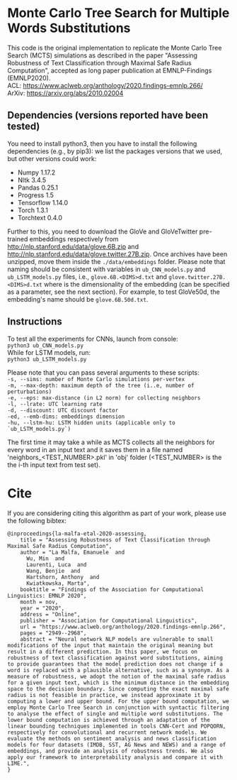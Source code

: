 # Monte Carlo Tree Search for Multiple Words Substitutions
This code is the original implementation to replicate the Monte Carlo Tree Search (MCTS) simulations as described in the paper "Assessing Robustness of Text Classification through Maximal Safe Radius Computation", accepted as long paper publication at EMNLP-Findings (EMNLP2020).
<br/>
ACL: https://www.aclweb.org/anthology/2020.findings-emnlp.266/
<br/>
ArXiv: https://arxiv.org/abs/2010.02004

## Dependencies (versions reported have been tested)
You need to install python3, then you have to install the following dependencies (e.g., by pip3): we list the packages versions that we used, but other versions could work:
- Numpy 1.17.2
- Nltk 3.4.5
- Pandas 0.25.1
- Progress 1.5
- Tensorflow 1.14.0
- Torch 1.3.1
- Torchtext 0.4.0

Further to this, you need to download the GloVe and GloVeTwitter pre-trained embeddings respectively from http://nlp.stanford.edu/data/glove.6B.zip and http://nlp.stanford.edu/data/glove.twitter.27B.zip. Once archives have been unzipped, move them inside the ```./data/embeddings``` folder. Please note that naming should be consistent with variables in `ub_CNN_models.py` and `ub_LSTM_models.py` files, i.e., `glove.6B.<DIMS>d.txt` and `glove.twitter.27B.<DIMS>d.txt` where <DIMS> is the dimensionality of the embedding (can be specified as a parameter, see the next section). For example, to test GloVe50d, the embedding's name should be `glove.6B.50d.txt`.

## Instructions
To test all the experiments for CNNs, launch from console:
<br/>
```python3 ub_CNN_models.py```
<br/>
While for LSTM models, run:
<br/>
```python3 ub_LSTM_models.py```
<br/>

Please note that you can pass several arguments to these scripts:
<br/>
```-s, --sims: number of Monte Carlo simulations per-vertex```
<br/>
```-m, --max-depth: maximum depth of the tree (i..e, number of perturbations)```
<br/>
```-e, --eps: max-distance (in L2 norm) for collecting neighbors```
<br/>
```-l, --lrate: UTC learning rate```
<br/>
```-d, --discount: UTC discount factor```
<br/>
```-ed, --emb-dims: embeddings dimension```
<br/>
```-hu, --lstm-hu: LSTM hidden units (applicable only to `ub_LSTM_models.py`)```
<br/>

The first time it may take a while as MCTS collects all the neighbors for every word in an input text and it saves them in a file named 'neighbors_<TEST_NUMBER>.pkl' in 'obj' folder (<TEST_NUMBER> is the the i-th input text from test set). 

# Cite
If you are considering citing this algorithm as part of your work, please use the following bibtex:
<br/>
```
@inproceedings{la-malfa-etal-2020-assessing,
    title = "Assessing Robustness of Text Classification through Maximal Safe Radius Computation",
    author = "La Malfa, Emanuele  and
      Wu, Min  and
      Laurenti, Luca  and
      Wang, Benjie  and
      Hartshorn, Anthony  and
      Kwiatkowska, Marta",
    booktitle = "Findings of the Association for Computational Linguistics: EMNLP 2020",
    month = nov,
    year = "2020",
    address = "Online",
    publisher = "Association for Computational Linguistics",
    url = "https://www.aclweb.org/anthology/2020.findings-emnlp.266",
    pages = "2949--2968",
    abstract = "Neural network NLP models are vulnerable to small modifications of the input that maintain the original meaning but result in a different prediction. In this paper, we focus on robustness of text classification against word substitutions, aiming to provide guarantees that the model prediction does not change if a word is replaced with a plausible alternative, such as a synonym. As a measure of robustness, we adopt the notion of the maximal safe radius for a given input text, which is the minimum distance in the embedding space to the decision boundary. Since computing the exact maximal safe radius is not feasible in practice, we instead approximate it by computing a lower and upper bound. For the upper bound computation, we employ Monte Carlo Tree Search in conjunction with syntactic filtering to analyse the effect of single and multiple word substitutions. The lower bound computation is achieved through an adaptation of the linear bounding techniques implemented in tools CNN-Cert and POPQORN, respectively for convolutional and recurrent network models. We evaluate the methods on sentiment analysis and news classification models for four datasets (IMDB, SST, AG News and NEWS) and a range of embeddings, and provide an analysis of robustness trends. We also apply our framework to interpretability analysis and compare it with LIME.",
}
```

